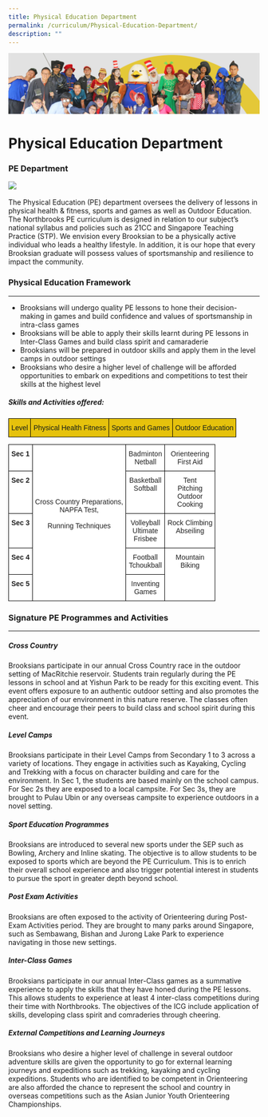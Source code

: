 ```yaml
---
title: Physical Education Department
permalink: /curriculum/Physical-Education-Department/
description: ""
---
```

![](/images/curriculum.jpg)

Physical Education Department
=============================

###  PE Department


![](/images/PE.gif)


The Physical Education (PE) department oversees the delivery of lessons in physical health &amp; fitness, sports and games as well as Outdoor Education. The Northbrooks PE curriculum is designed in relation to our subject’s national syllabus and policies such as 21CC and Singapore Teaching Practice (STP). We envision every Brooksian to be a physically active individual who leads a healthy lifestyle. In addition, it is our hope that every Brooksian graduate will possess values of sportsmanship and resilience to impact the community.

### Physical Education Framework
----------------------------
*   Brooksians will undergo quality PE lessons to hone their decision-making in games and build confidence and values of sportsmanship in intra-class games
*   Brooksians will be able to apply their skills learnt during PE lessons in Inter-Class Games and build class spirit and camaraderie&nbsp;
*   Brooksians will be prepared in outdoor skills and apply them in the level camps in outdoor settings
*   Brooksians who desire a higher level of challenge will be afforded opportunities to embark on expeditions and competitions to test their skills at the highest level

##### Skills and Activities offered:

<style type="text/css"> .tg {border-collapse:collapse;border-spacing:0;} .tg td{border-color:black;border-style:solid;border-width:1px; /\* Remove font-family and font-size \*/ overflow:hidden;padding:10px 5px;word-break:normal;} .tg th{border-color:black;border-style:solid;border-width:1px; /\* Remove font-family and font-size \*/ font-weight:normal;overflow:hidden;padding:10px 5px;word-break:normal;} .tg .tg-t6wr{background-color:#E6C20C;color:#141D1C; /\* Remove font-size, font-family, font-weight, and text-decoration \*/ text-align:center;vertical-align:top} </style>
<table class="tg">
<thead>
  <tr>
    <td class="tg-t6wr">Level</td>
    <td class="tg-t6wr">Physical Health Fitness</td>
    <td class="tg-t6wr">Sports and Games</td>
    <td class="tg-t6wr">Outdoor Education</td>
  </tr>
</thead>
</table>


<style type="text/css">
.tg  {border-collapse:collapse;border-spacing:0;}
.tg td{border-color:black;border-style:solid;border-width:1px;font-family:Arial, sans-serif;font-size:14px;
  overflow:hidden;padding:10px 5px;word-break:normal;}
.tg th{border-color:black;border-style:solid;border-width:1px;font-family:Arial, sans-serif;font-size:14px;
  font-weight:normal;overflow:hidden;padding:10px 5px;word-break:normal;}
.tg .tg-k4dt{background-color:#ffffff;color:#222;font-weight:bold;text-align:center;vertical-align:top}
.tg .tg-ok3k{background-color:#ffffff;color:#222;text-align:center;vertical-align:top}
</style>
<table class="tg">
<thead>
  <tr>
    <td class="tg-k4dt"><span style="font-weight:bold;color:#222">Sec 1</span></td>
    <td class="tg-ok3k" rowspan="5"><br><br><br><br><br><br><span style="color:#222">Cross Country Preparations,</span><br><span style="color:#222">NAPFA Test,</span><br><br><span style="color:#222">Running Techniques</span></td>
    <td class="tg-ok3k"><span style="color:#222">Badminton</span><br><span style="color:#222">Netball</span></td>
    <td class="tg-ok3k"><span style="color:#222">Orienteering</span><br><span style="color:#222">First Aid</span></td>
  </tr>
  <tr>
    <td class="tg-k4dt"><span style="font-weight:bold;color:#222">Sec 2</span></td>
    <td class="tg-ok3k"><span style="color:#222">Basketball</span><br><span style="color:#222">Softball</span></td>
    <td class="tg-ok3k"><span style="color:#222">Tent</span><br><span style="color:#222">Pitching</span><br><span style="color:#222">Outdoor</span><br><span style="color:#222">Cooking</span></td>
  </tr>
  <tr>
    <td class="tg-k4dt"><span style="font-weight:bold;color:#222">Sec 3</span></td>
    <td class="tg-ok3k"><span style="color:#222">Volleyball</span><br><span style="color:#222">Ultimate</span><br><span style="color:#222">Frisbee</span></td>
    <td class="tg-ok3k"><span style="color:#222">Rock Climbing</span> <br><span style="color:#222">Abseiling</span></td>
  </tr>
  <tr>
    <td class="tg-k4dt"><span style="font-weight:bold;color:#222">Sec 4</span></td>
    <td class="tg-ok3k"><span style="color:#222">Football</span> <br><span style="color:#222">Tchoukball</span></td>
    <td class="tg-ok3k" rowspan="2"><span style="color:#222">Mountain</span><br><span style="color:#222">Biking</span></td>
  </tr>
  <tr>
    <td class="tg-k4dt"><span style="font-weight:bold;color:#222">Sec 5</span></td>
    <td class="tg-ok3k"><span style="color:#222">Inventing</span> <br><span style="color:#222">Games</span></td>
  </tr>
</thead>
</table>




### Signature PE Programmes and Activities
--------------------------------------

  

##### Cross Country

Brooksians participate in our annual Cross Country race in the outdoor setting of MacRitchie reservoir. Students train regularly during the PE lessons in school and at Yishun Park to be ready for this exciting event. This event offers exposure to an authentic outdoor setting and also promotes the appreciation of our environment in this nature reserve. The classes often cheer and encourage their peers to build class and school spirit during this event.&nbsp;

  

##### Level Camps

Brooksians participate in their Level Camps from Secondary 1 to 3 across a variety of locations. They engage in activities such as Kayaking, Cycling and Trekking with a focus on character building and care for the environment. In Sec 1, the students are based mainly on the school campus. For Sec 2s they are exposed to a local campsite. For Sec 3s, they are brought to Pulau Ubin or any overseas campsite to experience outdoors in a novel setting.

  

##### Sport Education Programmes

Brooksians are introduced to several new sports under the SEP such as Bowling, Archery and Inline skating. The objective is to allow students to be exposed to sports which are beyond the PE Curriculum. This is to enrich their overall school experience and also trigger potential interest in students to pursue the sport in greater depth beyond school.

  

##### Post Exam Activities

Brooksians are often exposed to the activity of Orienteering during Post-Exam Activities period. They are brought to many parks around Singapore, such as Sembawang, Bishan and Jurong Lake Park to experience navigating in those new settings.&nbsp;

  

##### Inter-Class Games

Brooksians participate in our annual Inter-Class games as a summative experience to apply the skills that they have honed during the PE lessons. This allows students to experience at least 4 inter-class competitions during their time with Northbrooks. The objectives of the ICG include application of skills, developing class spirit and comraderies through cheering.

  

##### External Competitions and Learning Journeys

Brooksians who desire a higher level of challenge in several outdoor adventure skills are given the opportunity to go for external learning journeys and expeditions such as trekking, kayaking and cycling expeditions. Students who are identified to be competent in Orienteering are also afforded the chance to represent the school and country in overseas competitions such as the Asian Junior Youth Orienteering Championships.